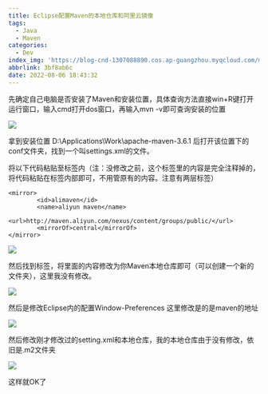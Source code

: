 ```yaml
---
title: Eclipse配置Maven的本地仓库和阿里云镜像
tags:
  - Java
  - Maven
categories:
  - Dev
index_img: 'https://blog-cnd-1307088890.cos.ap-guangzhou.myqcloud.com/maven.jpg'
abbrlink: 3bf8ab6c
date: 2022-08-06 18:43:32
---
```


<!-- more -->

先确定自己电脑是否安装了Maven和安装位置，具体查询方法直接win+R键打开运行窗口，输入cmd打开dos窗口，再输入mvn -v即可查询安装的位置

![](https://blog-cnd-1307088890.cos.ap-guangzhou.myqcloud.com/20220806184146.png)

 

拿到安装位置 D:\Applications\Work\apache-maven-3.6.1 后打开该位置下的conf文件夹，找到一个叫settings.xml的文件。

将以下代码粘贴至<mirrors>标签内（注：没修改之前，这个标签里的内容是完全注释掉的，将代码粘贴在标签内部即可，不用管原有的内容。注意有两层标签）

```
<mirror>  
        <id>alimaven</id>  
        <name>aliyun maven</name>  
        <url>http://maven.aliyun.com/nexus/content/groups/public/</url>  
        <mirrorOf>central</mirrorOf>          
</mirror> 
```

![](https://blog-cnd-1307088890.cos.ap-guangzhou.myqcloud.com/20220806184214.png)

 

 然后找到<localRepository>标签，将里面的内容修改为你Maven本地仓库即可（可以创建一个新的文件夹），这里我没有修改。

![](https://blog-cnd-1307088890.cos.ap-guangzhou.myqcloud.com/20220806184231.png)

 

 然后是修改Eclipse内的配置Window-Preferences 这里修改是的是maven的地址

![](https://blog-cnd-1307088890.cos.ap-guangzhou.myqcloud.com/20220806184242.png)

 

 然后修改刚才修改过的setting.xml和本地仓库，我的本地仓库由于没有修改，依旧是.m2文件夹

![](https://blog-cnd-1307088890.cos.ap-guangzhou.myqcloud.com/20220806184259.png)

 

 

这样就OK了
